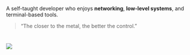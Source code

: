 A self-taught developer who enjoys **networking**, **low-level systems**, and terminal-based tools.

> “The closer to the metal, the better the control.”

# 
![](https://github-readme-stats.vercel.app/api/top-langs/?username=buraktrker&theme=dark&hide_border=false&include_all_commits=false&count_private=false&layout=compact)
